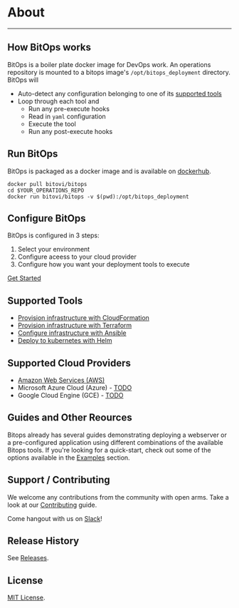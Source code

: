 # About

---------------------
## How BitOps works

BitOps is a boiler plate docker image for DevOps work. An operations repository is mounted to a bitops image's `/opt/bitops_deployment` directory. BitOps will

* Auto-detect any configuration belonging to one of its [supported tools](#supported-tools)
* Loop through each tool and
    * Run any pre-execute hooks
    * Read in `yaml` configuration
    * Execute the tool
    * Run any post-execute hooks

## Run BitOps
BitOps is packaged as a docker image and is available on [dockerhub](https://hub.docker.com/r/bitovi/bitops).
```
docker pull bitovi/bitops
cd $YOUR_OPERATIONS_REPO
docker run bitovi/bitops -v $(pwd):/opt/bitops_deployment
```

## Configure BitOps

BitOps is configured in 3 steps:

1. Select your environment
2. Configure aceess to your cloud provider
3. Configure how you want your deployment tools to execute

[Get Started](configuration-base.md)

## Supported Tools
* [Provision infrastructure with CloudFormation](tool-configuration/configuration-cloudformation.md)
* [Provision infrastructure with Terraform](tool-configuration/configuration-terraform.md)
* [Configure infrastructure with Ansible](tool-configuration/configuration-ansible.md)
* [Deploy to kubernetes with Helm](tool-configuration/configuration-helm.md)

## Supported Cloud Providers

* [Amazon Web Services (AWS)](cloud-configuration/configuration-aws.md)
* Microsoft Azure Cloud (Azure) - [TODO](https://github.com/bitovi/bitops/issues/13)
* Google Cloud Engine (GCE) - [TODO](https://github.com/bitovi/bitops/issues/14)

## Guides and Other Reources

Bitops already has several guides demonstrating deploying a webserver or a pre-configured application using different combinations of the available Bitops tools. If you're looking for a quick-start, check out some of the options available in the [Examples](examples.md) section.

## Support / Contributing

We welcome any contributions from the community with open arms. Take a look at our [Contributing](contributing/contributing.md) guide.

Come hangout with us on [Slack](https://www.bitovi.com/community/slack)!

## Release History

See [Releases](https://github.com/bitovi/bitops/releases).

## License

[MIT License](license.md).